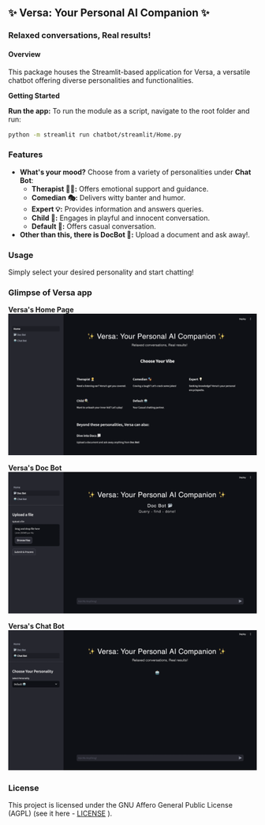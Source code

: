 ## ✨ Versa: Your Personal AI Companion ✨

### Relaxed conversations, Real results!

#### Overview

This package houses the Streamlit-based application for Versa, a versatile chatbot offering diverse personalities and functionalities.

**Getting Started**

**Run the app:**
To run the module as a script, navigate to the root folder and run:
   ```bash
   python -m streamlit run chatbot/streamlit/Home.py
   ```

### Features

* **What's your mood?**  Choose from a variety of personalities under **Chat Bot**:
  * **Therapist 🧑‍⚕️:** Offers emotional support and guidance.
  * **Comedian 🎭:** Delivers witty banter and humor.
  * **Expert 💡:** Provides information and answers queries.
  * **Child 🍭:** Engages in playful and innocent conversation.
  * **Default 🤖:** Offers casual conversation.
* **Other than this, there is DocBot 📂:** Upload a document and ask away!.

### Usage
Simply select your desired personality and start chatting!

### Glimpse of Versa app

**Versa's Home Page**
![Versa - Chat Bot.png](images/versa_home.png)

**Versa's Doc Bot**
![Versa - Doc Bot.png](images/versa_docbot.png)

**Versa's Chat Bot**
![Versa - Chat Bot.png](images/versa_chatbot.png)

### License
This project is licensed under the GNU Affero General Public License (AGPL) (see it here - [LICENSE](../../LICENSE) ).
